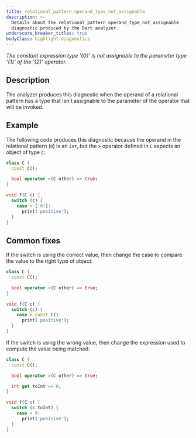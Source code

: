 ```yaml
---
title: relational_pattern_operand_type_not_assignable
description: >-
  Details about the relational_pattern_operand_type_not_assignable
  diagnostic produced by the Dart analyzer.
underscore_breaker_titles: true
bodyClass: highlight-diagnostics
---
```


_The constant expression type '{0}' is not assignable to the parameter type
'{1}' of the '{2}' operator._

## Description

The analyzer produces this diagnostic when the operand of a relational
pattern has a type that isn't assignable to the parameter of the operator
that will be invoked.

## Example

The following code produces this diagnostic because the operand in the
relational pattern (`0`) is an `int`, but the `>` operator defined in `C`
expects an object of type `C`:

```dart
class C {
  const C();

  bool operator >(C other) => true;
}

void f(C c) {
  switch (c) {
    case > [!0!]:
      print('positive');
  }
}
```

## Common fixes

If the switch is using the correct value, then change the case to compare
the value to the right type of object:

```dart
class C {
  const C();

  bool operator >(C other) => true;
}

void f(C c) {
  switch (c) {
    case > const C():
      print('positive');
  }
}
```

If the switch is using the wrong value, then change the expression used to
compute the value being matched:

```dart
class C {
  const C();

  bool operator >(C other) => true;

  int get toInt => 0;
}

void f(C c) {
  switch (c.toInt) {
    case > 0:
      print('positive');
  }
}
```
